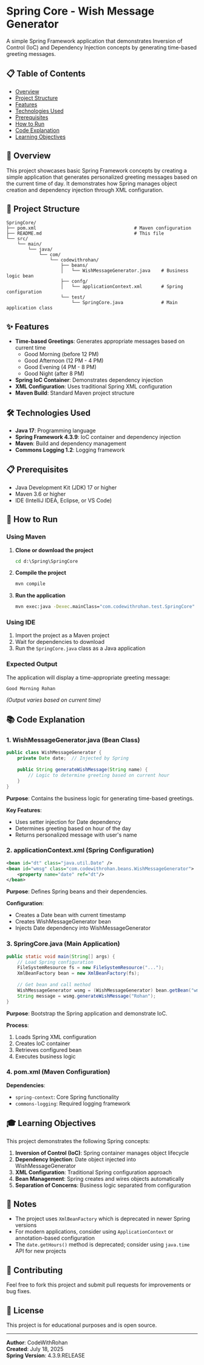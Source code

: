 # Spring Core - Wish Message Generator

A simple Spring Framework application that demonstrates Inversion of Control (IoC) and Dependency Injection concepts by generating time-based greeting messages.

## 📋 Table of Contents

- [Overview](#overview)
- [Project Structure](#project-structure)
- [Features](#features)
- [Technologies Used](#technologies-used)
- [Prerequisites](#prerequisites)
- [How to Run](#how-to-run)
- [Code Explanation](#code-explanation)
- [Learning Objectives](#learning-objectives)

## 🎯 Overview

This project showcases basic Spring Framework concepts by creating a simple application that generates personalized greeting messages based on the current time of day. It demonstrates how Spring manages object creation and dependency injection through XML configuration.

## 📁 Project Structure

```
SpringCore/
├── pom.xml                                    # Maven configuration
├── README.md                                  # This file
└── src/
    └── main/
        └── java/
            └── com/
                └── codewithrohan/
                    ├── beans/
                    │   └── WishMessageGenerator.java    # Business logic bean
                    ├── confg/
                    │   └── applicationContext.xml       # Spring configuration
                    └── test/
                        └── SpringCore.java              # Main application class
```

## ✨ Features

- **Time-based Greetings**: Generates appropriate messages based on current time
  - Good Morning (before 12 PM)
  - Good Afternoon (12 PM - 4 PM)
  - Good Evening (4 PM - 8 PM)
  - Good Night (after 8 PM)
- **Spring IoC Container**: Demonstrates dependency injection
- **XML Configuration**: Uses traditional Spring XML configuration
- **Maven Build**: Standard Maven project structure

## 🛠️ Technologies Used

- **Java 17**: Programming language
- **Spring Framework 4.3.9**: IoC container and dependency injection
- **Maven**: Build and dependency management
- **Commons Logging 1.2**: Logging framework

## 📋 Prerequisites

- Java Development Kit (JDK) 17 or higher
- Maven 3.6 or higher
- IDE (IntelliJ IDEA, Eclipse, or VS Code)

## 🚀 How to Run

### Using Maven

1. **Clone or download the project**
   ```cmd
   cd d:\Spring\SpringCore
   ```

2. **Compile the project**
   ```cmd
   mvn compile
   ```

3. **Run the application**
   ```cmd
   mvn exec:java -Dexec.mainClass="com.codewithrohan.test.SpringCore"
   ```

### Using IDE

1. Import the project as a Maven project
2. Wait for dependencies to download
3. Run the `SpringCore.java` class as a Java application

### Expected Output

The application will display a time-appropriate greeting message:
```
Good Morning Rohan
```
*(Output varies based on current time)*

## 📚 Code Explanation

### 1. WishMessageGenerator.java (Bean Class)

```java
public class WishMessageGenerator {
    private Date date;  // Injected by Spring
    
    public String generateWishMessage(String name) {
        // Logic to determine greeting based on current hour
    }
}
```

**Purpose**: Contains the business logic for generating time-based greetings.

**Key Features**:
- Uses setter injection for Date dependency
- Determines greeting based on hour of the day
- Returns personalized message with user's name

### 2. applicationContext.xml (Spring Configuration)

```xml
<bean id="dt" class="java.util.Date" />
<bean id="wmsg" class="com.codewithrohan.beans.WishMessageGenerator">
    <property name="date" ref="dt"/>     
</bean>
```

**Purpose**: Defines Spring beans and their dependencies.

**Configuration**:
- Creates a Date bean with current timestamp
- Creates WishMessageGenerator bean
- Injects Date dependency into WishMessageGenerator

### 3. SpringCore.java (Main Application)

```java
public static void main(String[] args) {
    // Load Spring configuration
    FileSystemResource fs = new FileSystemResource("...");
    XmlBeanFactory bean = new XmlBeanFactory(fs);
    
    // Get bean and call method
    WishMessageGenerator wsmg = (WishMessageGenerator) bean.getBean("wmsg");
    String message = wsmg.generateWishMessage("Rohan");
}
```

**Purpose**: Bootstrap the Spring application and demonstrate IoC.

**Process**:
1. Loads Spring XML configuration
2. Creates IoC container
3. Retrieves configured bean
4. Executes business logic

### 4. pom.xml (Maven Configuration)

**Dependencies**:
- `spring-context`: Core Spring functionality
- `commons-logging`: Required logging framework

## 🎓 Learning Objectives

This project demonstrates the following Spring concepts:

1. **Inversion of Control (IoC)**: Spring container manages object lifecycle
2. **Dependency Injection**: Date object injected into WishMessageGenerator
3. **XML Configuration**: Traditional Spring configuration approach
4. **Bean Management**: Spring creates and wires objects automatically
5. **Separation of Concerns**: Business logic separated from configuration

## 📝 Notes

- The project uses `XmlBeanFactory` which is deprecated in newer Spring versions
- For modern applications, consider using `ApplicationContext` or annotation-based configuration
- The `date.getHours()` method is deprecated; consider using `java.time` API for new projects

## 🤝 Contributing

Feel free to fork this project and submit pull requests for improvements or bug fixes.

## 📄 License

This project is for educational purposes and is open source.

---

**Author**: CodeWithRohan  
**Created**: July 18, 2025  
**Spring Version**: 4.3.9.RELEASE
